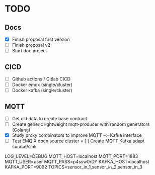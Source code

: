 # TODO

## Docs

- [x] Finish proposal first version
- [ ] Finish proposal v2
- [ ] Start doc project

## CICD
- [ ] Github actions / Gitlab CICD
- [ ] Docker emqx (single/cluster)
- [ ] Docker kafka (single/cluster)

## MQTT

- [ ] Get old data to create base contract
- [ ] Create generic lightweight mqtt-producer with random generators (Golang)
- [x] Study proxy combinators to improve MQTT ~> Kafka interface
- [ ] Test EMQ X open source cluster
= [ ] Create MQTT Kafka adapt source/sink

LOG_LEVEL=DEBUG
MQTT_HOST=localhost
MQTT_PORT=1883
MQTT_USER=user
MQTT_PASS=p4ssw0rDY
KAFKA_HOST=localhost
KAFKA_PORT=9092
TOPICS=sensor_in_1,sensor_in_2,sensor_in_3




